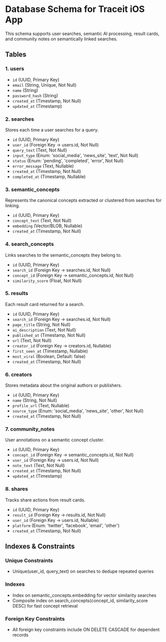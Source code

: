 # Database Schema for Traceit iOS App

This schema supports user searches, semantic AI processing, result cards, and community notes on semantically linked searches.

## Tables

### 1. users
- `id` (UUID, Primary Key)
- `email` (String, Unique, Not Null)
- `name` (String)
- `password_hash` (String)
- `created_at` (Timestamp, Not Null)
- `updated_at` (Timestamp)

### 2. searches
Stores each time a user searches for a query.
- `id` (UUID, Primary Key)
- `user_id` (Foreign Key → users.id, Not Null)
- `query_text` (Text, Not Null)
- `input_type` (Enum: 'social_media', 'news_site', 'text', Not Null)
- `status` (Enum: 'pending', 'completed', 'error', Not Null)
- `error_message` (Text, Nullable)
- `created_at` (Timestamp, Not Null)
- `completed_at` (Timestamp, Nullable)

### 3. semantic_concepts
Represents the canonical concepts extracted or clustered from searches for linking.
- `id` (UUID, Primary Key)
- `concept_text` (Text, Not Null)
- `embedding` (Vector/BLOB, Nullable)
- `created_at` (Timestamp, Not Null)

### 4. search_concepts
Links searches to the semantic_concepts they belong to.
- `id` (UUID, Primary Key)
- `search_id` (Foreign Key → searches.id, Not Null)
- `concept_id` (Foreign Key → semantic_concepts.id, Not Null)
- `similarity_score` (Float, Not Null)

### 5. results
Each result card returned for a search.
- `id` (UUID, Primary Key)
- `search_id` (Foreign Key → searches.id, Not Null)
- `page_title` (String, Not Null)
- `ai_description` (Text, Not Null)
- `published_at` (Timestamp, Not Null)
- `url` (Text, Not Null)
- `creator_id` (Foreign Key → creators.id, Nullable)
- `first_seen_at` (Timestamp, Nullable)
- `most_viral` (Boolean, Default: false)
- `created_at` (Timestamp, Not Null)

### 6. creators
Stores metadata about the original authors or publishers.
- `id` (UUID, Primary Key)
- `name` (String, Not Null)
- `profile_url` (Text, Nullable)
- `source_type` (Enum: 'social_media', 'news_site', 'other', Not Null)
- `created_at` (Timestamp, Not Null)

### 7. community_notes
User annotations on a semantic concept cluster.
- `id` (UUID, Primary Key)
- `concept_id` (Foreign Key → semantic_concepts.id, Not Null)
- `user_id` (Foreign Key → users.id, Not Null)
- `note_text` (Text, Not Null)
- `created_at` (Timestamp, Not Null)
- `updated_at` (Timestamp)

### 8. shares
Tracks share actions from result cards.
- `id` (UUID, Primary Key)
- `result_id` (Foreign Key → results.id, Not Null)
- `user_id` (Foreign Key → users.id, Nullable)
- `platform` (Enum: 'twitter', 'facebook', 'email', 'other')
- `created_at` (Timestamp, Not Null)

## Indexes & Constraints

### Unique Constraints
- Unique(user_id, query_text) on searches to dedupe repeated queries

### Indexes
- Index on semantic_concepts.embedding for vector similarity searches
- Composite index on search_concepts(concept_id, similarity_score DESC) for fast concept retrieval

### Foreign Key Constraints
- All foreign key constraints include ON DELETE CASCADE for dependent records 